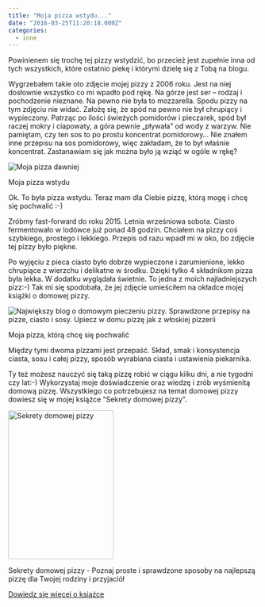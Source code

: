 ```yaml
---
title: "Moja pizza wstydu..."
date: "2016-03-25T11:20:18.000Z"
categories: 
  - inne
---
```


Powinienem się trochę tej pizzy wstydzić, bo przecież jest zupełnie inna od tych wszystkich, które ostatnio piekę i którymi dzielę się z Tobą na blogu.

Wygrzebałem takie oto zdjęcie mojej pizzy z 2006 roku. Jest na niej dosłownie wszystko co mi wpadło pod rękę. Na górze jest ser – rodzaj i pochodzenie nieznane. Na pewno nie była to mozzarella. Spodu pizzy na tym zdjęciu nie widać. Założę się, że spód na pewno nie był chrupiący i wypieczony. Patrząc po ilości świeżych pomidorów i pieczarek, spód był raczej mokry i ciapowaty, a góra pewnie „pływała” od wody z warzyw. Nie pamiętam, czy ten sos to po prostu koncentrat pomidorowy… Nie znałem inne przepisu na sos pomidorowy, więc zakładam, że to był właśnie koncentrat. Zastanawiam się jak można było ją wziąć w ogóle w rękę?

![Moja pizza dawniej](dawno-dawno-temu-300x225.jpg)

Moja pizza wstydu

Ok. To była pizza wstydu. Teraz mam dla Ciebie pizzę, którą mogę i chcę się pochwalić :-)

Zróbmy fast-forward do roku 2015. Letnia wrześniowa sobota. Ciasto fermentowało w lodówce już ponad 48 godzin. Chciałem na pizzy coś szybkiego, prostego i lekkiego. Przepis od razu wpadł mi w oko, bo zdjęcie tej pizzy było piękne.

Po wyjęciu z pieca ciasto było dobrze wypieczone i zarumienione, lekko chrupiące z wierzchu i delikatne w środku. Dzięki tylko 4 składnikom pizza była lekka. W dodatku wyglądała świetnie. To jedna z moich najładniejszych pizz:-) Tak mi się spodobała, że jej zdjęcie umieściłem na okładce mojej książki o domowej pizzy.

![Największy blog o domowym pieczeniu pizzy. Sprawdzone przepisy na pizze, ciasto i sosy. Upiecz w domu pizzę jak z włoskiej pizzerii](DSC08250FIX-300x227.jpg)

Moja pizza, którą chcę się pochwalić

Między tymi dwoma pizzami jest przepaść. Skład, smak i konsystencja ciasta, sosu i całej pizzy, sposób wyrabiana ciasta i ustawienia piekarnika.

Ty też możesz nauczyć się taką pizzę robić w ciągu kilku dni, a nie tygodni czy lat:-) Wykorzystaj moje doświadczenie oraz wiedzę i zrób wyśmienitą domową pizzę. Wszystkiego co potrzebujesz na temat domowej pizzy dowiesz się w mojej książce "Sekrety domowej pizzy”.

<a href="/ksiazka/"><img src="fb_ads_1-212x300.jpg" alt="Sekrety domowej pizzy" width="212" height="300" class="size-medium wp-image-2126"></a>

Sekrety domowej pizzy - Poznaj proste i sprawdzone sposoby na najlepszą pizzę dla Twojej rodziny i przyjaciół

<a href="/ksiazka/" class="btn"><span>Dowiedz się więcej o książce</span></a>

